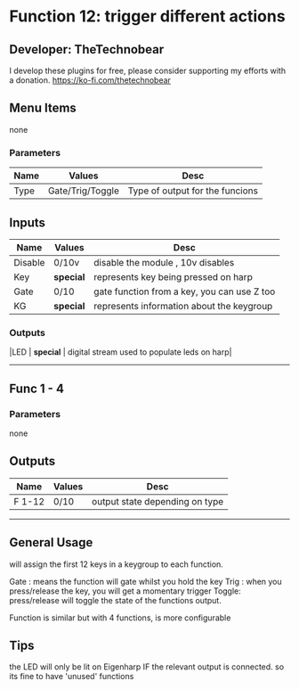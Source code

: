 # Function 12: trigger different actions 


## Developer: TheTechnobear
I develop these plugins for free, please consider supporting my efforts with a donation.
https://ko-fi.com/thetechnobear


## Menu Items
none


### Parameters
|Name | Values |Desc|
|---|---|---|
|Type| Gate/Trig/Toggle| Type of output for the funcions|

## Inputs
|Name | Values|Desc|
|---|---|---|
|Disable| 0/10v| disable the module , 10v disables|
|Key| **special** |represents key being pressed on harp|
|Gate| 0/10| gate function from a key, you can use Z too|
|KG| **special** |represents information about the keygroup|

### Outputs
|LED | **special** | digital stream used to populate leds on harp|



--------
## Func 1 - 4

### Parameters
none

## Outputs
|Name | Values|Desc|
|---|---|---|
|F 1-12| 0/10| output state depending on type|

------------------------------------------------------------------------------

## General Usage 

will assign the first 12 keys in a keygroup to each function.


Gate : means the function will gate whilst you hold the key
Trig : when you press/release the key, you will get a momentary trigger
Toggle: press/release will toggle the state of the functions output.

Function is similar but with 4 functions, is more configurable


## Tips
the LED will only be lit on Eigenharp IF the relevant output is connected.
so its fine to have 'unused' functions